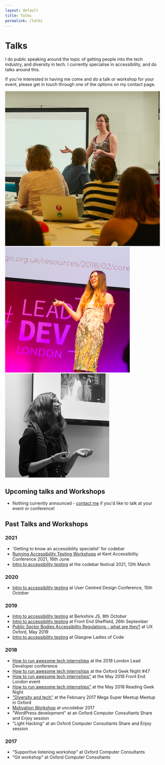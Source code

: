 ```yaml
---
layout: default
title: Talks
permalink: /talks
---
```

<h1 class="CV">Talks</h1>
<p>I do public speaking around the topic of getting people into the tech industry, and diversity in tech. I currently specialise in accessibility, and do talks around this.</p>
<p>If you're interested in having me come and do a talk or workshop for your event, please get in touch through one of the options on my contact page.</p>
<div class="talk-photos">
	<img class="talk-photos__img" alt="Beverley speaking at a Personal Website workshop" src="/assets/images/talks.png" />
	<img class="talk-photos__img" alt="Beverley speaking at the Lead Developer 2018" src="/assets/images/lead-dev.png" />
	<img class="talk-photos__img" alt="Beverley leading a codebar workshop" src="/assets/images/talks2.png" />
</div>
<h2>Upcoming talks and Workshops</h2>
<ul>
	<li><p>Nothing currently announced - <a href="./contact.html">contact me</a> if you'd like to talk at your event or conference!</p></li>	
</ul>
<h2>Past Talks and Workshops</h2>	
<h3>2021</h3>
<ul>
	<li>'Getting to know an accessibility specialist' for codebar</li>
	<li><a href="https://blogs.kent.ac.uk/staff-student-news/2021/05/18/kent-digital-accessibility-conference-2021/">Running Accessibility Testing Workshops</a> at Kent Accessibility Conference 2021, 16th June</li>
	<li><a href="https://codebar.io/events/codebar-festival-2021-day-1">Intro to accessibility testing</a> at the codebar festival 2021, 12th March</li>
</ul>
<h3>2020</h3>
<ul>
	<li><a href="https://www.ucdgathering.net/">Intro to accessibility testing</a> at User Centred Design Conference, 15th October</li> 
</ul>
<h3>2019</h3>
<ul>
	<li><a href="https://www.meetup.com/BerkshireJS/events/265028403/">Intro to accessibility testing</a> at Berkshire JS, 8th October</li>	
	<li><a href="https://www.meetup.com/Front-End-Sheffield/events/264692010/">Intro to accessibility testing</a> at Front End Sheffield, 26th September</li>
	<li><a href="https://www.meetup.com/UX-Oxford/events/260392300/">Public Sector Bodies Accessibility Regulations - what are they?</a> at UX Oxford, May 2019</li>
	<li><a href="https://www.meetup.com/Ladies-of-Code-Glasgow/events/264007182/">Intro to accessibility testing</a> at Glasgow Ladies of Code</li>
</ul>
<h3>2018</h3>
<ul>
	<li><a href="https://wvnts.co/2pfJdwo">How to run awesome tech internships</a> at the 2018 London Lead Developer conference</li>
	<li><a href="https://www.meetup.com/Oxford-Geek-Night/events/251510285/">How to run awesome tech internships</a> at the Oxford Geek Night #47</li>
	<li><a href="https://www.frontendlondon.co.uk/">How to run awesome tech internships"</a> at the May 2018 Front End London event</li>
	<li><a href="https://rdggeeknight.wordpress.com/">How to run awesome tech internships"</a> at the May 2018 Reading Geek Night</li>
	<li><a href="https://www.meetup.com/JSOxford/events/237549534/">"Diversity and tech"</a> at the February 2017 Mega Super Meetup Meetup in Oxford</li>
	<li><a href="https://codebar.io/events/uncodebar-3">Motivation Workshop</a> at uncodebar 2017</li>
	<li>"WordPress development" at an Oxford Computer Consultants Share and Enjoy session</li>
	<li>"Light Hacking" at an Oxford Computer Consultants Share and Enjoy session</li>
</ul>
<h3>2017</h3>
<ul>
	<li>"Supportive listening workshop" at Oxford Computer Consultants</li>
	<li>"Git workshop" at Oxford Computer Consultants</li>
</ul>
		
